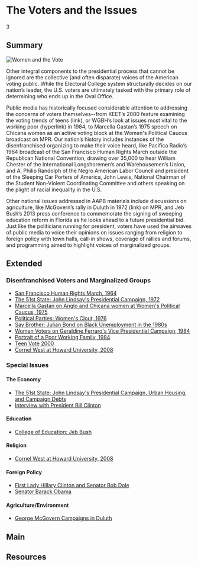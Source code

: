 # The Voters and the Issues

3

## Summary

![Women and the Vote](https://s3.amazonaws.com/americanarchive.org/exhibits/Elections_Voters-Issues.jpg "Women and the Vote")

Other integral components to the presidential process that cannot be ignored are the collective (and often disparate) voices of 
the American voting public. While the Electoral College system structurally decides on our nation’s leader, the U.S. voters are 
ultimately tasked with the primary role of determining who ends up in the Oval Office. 

Public media has historically focused considerable attention to addressing the concerns of voters themselves--from KEET’s 2000 
feature examining the voting trends of teens (link), or WGBH’s look at issues most vital to the working poor (hyperlink) in 1984, 
to Marcella Gastan’s 1975 speech on Chicana women as an active voting block at the Women's Political Caucus broadcast on MPR. 
Our nation’s history includes instances of the disenfranchised organizing to make their voice heard, like Pacifica Radio’s 1964 
broadcast of the San Francisco Human Rights March outside the Republican National Convention, drawing over 35,000 to hear William 
Chester of the International Longshoremen’s and Warehousemen’s Union, and A. Philip Randolph of the Negro American Labor Council 
and president of the Sleeping Car Porters of America, John Lewis, National Chairman of the Student Non-Violent Coordinating Committee 
and others speaking on the plight of racial inequality in the U.S. 

Other national issues addressed in AAPB materials include discussions on agriculture, like McGovern’s rally in Duluth in 1972 
(link) on MPR, and Jeb Bush’s 2013 press conference to commemorate the signing of sweeping education reform in Florida as he looks ahead to a future presidential bid. Just like the politicians running for president, voters have used the airwaves of public media to voice their opinions on issues ranging from religion to foreign policy with town halls, call-in shows, coverage of rallies and forums, and programming aimed to highlight voices of marginalized groups. 

## Extended

### Disenfranchised Voters and Marginalized Groups

- [San Francisco Human Rights March, 1964](/catalog/cpb-aacip_28-s46h12vq7b)
- [The 51st State: John Lindsay's Presidential Campaign, 1972](/catalog/cpb-aacip_75-644qrncj)
- [Marcella Gastan on Anglo and Chicana women at Women's Political Caucus, 1975](/catalog/cpb-aacip_43-5t3fx7451p)
- [Political Parties: Women's Clout, 1976](/catalog/cpb-aacip_81-44pk0tnx)
- [Say Brother: Julian Bond on Black Unemployment in the 1980s](/catalog/cpb-aacip_15-94x54g63)
- [Women Voters on Geraldine Ferraro's Vice Presidential Campaign, 1984](/catalog/cpb-aacip_15-6q1sf2md07)
- [Portrait of a Poor Working Family, 1984](/catalog/cpb-aacip_15-513tt4fs37)
- [Teen Vote 2000](/catalog/cpb-aacip_426-70zpcgm1)
- [Cornel West at Howard University, 2008](/catalog/cpb-aacip_293-7h1dj58r70)

### Special Issues

#### The Economy

- [The 51st State: John Lindsay's Presidential Campaign, Urban Housing, and Campaign Debts](/catalog/cpb-aacip_75-644qrncj)
- [Interview with President Bill Clinton](/catalog/cpb-aacip_503-j96057dh5p)

#### Education

- [College of Education: Jeb Bush](/catalog/cpb-aacip_304-66j0zwgs)

#### Religion

- [Cornel West at Howard University, 2008](/catalog/cpb-aacip_293-7h1dj58r70)

#### Foreign Policy

- [First Lady Hillary Clinton and Senator Bob Dole](/catalog/cpb-aacip_503-wm13n2192p)
- [Senator Barack Obama](/catalog/cpb-aacip_503-q23qv3cs75)

#### Agriculture/Environment

- [George McGovern Campaigns in Duluth](/catalog/cpb-aacip_43-j38kd1qx6k)

## Main

## Resources
